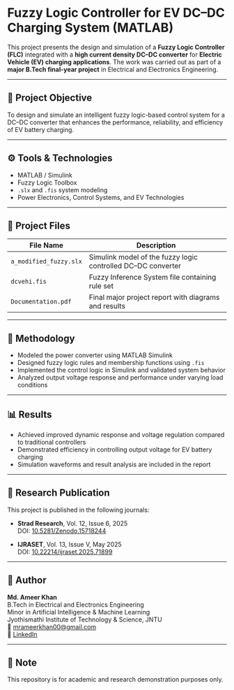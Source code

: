 # Fuzzy Logic Controller for EV DC–DC Charging System (MATLAB)

This project presents the design and simulation of a **Fuzzy Logic Controller (FLC)** integrated with a **high current density DC–DC converter** for **Electric Vehicle (EV) charging applications**. The work was carried out as part of a **major B.Tech final-year project** in Electrical and Electronics Engineering.

---

## 📌 Project Objective

To design and simulate an intelligent fuzzy logic-based control system for a DC–DC converter that enhances the performance, reliability, and efficiency of EV battery charging.

---

## ⚙️ Tools & Technologies

- MATLAB / Simulink  
- Fuzzy Logic Toolbox  
- `.slx` and `.fis` system modeling  
- Power Electronics, Control Systems, and EV Technologies

---

## 📁 Project Files

| File Name              | Description                                               |
|------------------------|-----------------------------------------------------------|
| `a_modified_fuzzy.slx` | Simulink model of the fuzzy logic controlled DC–DC converter |
| `dcvehi.fis`           | Fuzzy Inference System file containing rule set           |
| `Documentation.pdf`    | Final major project report with diagrams and results      |

---

## 🔬 Methodology

- Modeled the power converter using MATLAB Simulink  
- Designed fuzzy logic rules and membership functions using `.fis`  
- Implemented the control logic in Simulink and validated system behavior  
- Analyzed output voltage response and performance under varying load conditions

---

## 📊 Results

- Achieved improved dynamic response and voltage regulation compared to traditional controllers  
- Demonstrated efficiency in controlling output voltage for EV battery charging  
- Simulation waveforms and result analysis are included in the report

---

## 📖 Research Publication

This project is published in the following journals:

- **Strad Research**, Vol. 12, Issue 6, 2025  
  DOI: [10.5281/Zenodo.15718244](https://doi.org/10.5281/Zenodo.15718244)

- **IJRASET**, Vol. 13, Issue V, May 2025  
  DOI: [10.22214/ijraset.2025.71899](https://doi.org/10.22214/ijraset.2025.71899)

---

## 👤 Author

**Md. Ameer Khan**  
B.Tech in Electrical and Electronics Engineering  
Minor in Artificial Intelligence & Machine Learning  
Jyothismathi Institute of Technology & Science, JNTU  
📧 mrameerkhan00@gmail.com  
🔗 [LinkedIn](https://linkedin.com/in/mohammad-ameerkhan-916903230)

---

## 📌 Note

This repository is for academic and research demonstration purposes only.
